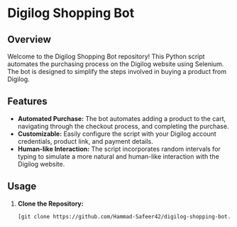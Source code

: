 # Digilog Shopping Bot

## Overview

Welcome to the Digilog Shopping Bot repository! This Python script automates the purchasing process on the Digilog website using Selenium. The bot is designed to simplify the steps involved in buying a product from Digilog.

## Features

- **Automated Purchase:** The bot automates adding a product to the cart, navigating through the checkout process, and completing the purchase.
- **Customizable:** Easily configure the script with your Digilog account credentials, product link, and payment details.
- **Human-like Interaction:** The script incorporates random intervals for typing to simulate a more natural and human-like interaction with the Digilog website.

## Usage

1. **Clone the Repository:**
   ```bash
   [git clone https://github.com/Hammad-Safeer42/digilog-shopping-bot.git]
